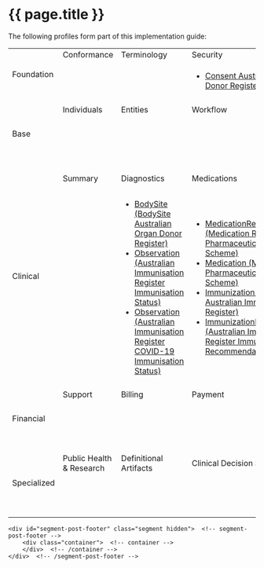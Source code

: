 # {{ page.title }}

<p>The following profiles form part of this implementation guide: </p>

<html>
  <div id="segment-content" class="segment">
  <div class="container">
  <div class="row">
  <div class="inner-wrapper">

<div class="col-12">
         <div style="border-right-style: none;" id="tabs">
          <div>
                <table width="100%">
                    <tr class="frm-group">
                        <td rowspan="2" class="frm-group rotate"><div>Foundation</div></td>
                        <td class="frm-category">Conformance</td>
                        <td class="frm-category">Terminology</td>
                        <td class="frm-category">Security</td>
                        <td class="frm-category">Documents</td>
                        <td class="frm-category">Other</td>
                    </tr> 
                    <tr class="frm-contents" height="80">
                        <td class="frm-null"/>
                        <td class="frm-null"/>
                        <td class="frm-set">
                            <ul>
                                <li><a href="StructureDefinition-consent-aodr.html">Consent Australian Organ Donor Register</a></li>
                           </ul>
                        </td>
                       <td class="frm-null"/>
                      <td class="frm-set">
                          <ul class="frm-set">
                              <li><a href="StructureDefinition-basic-disclaimer-1.html">Basic (Disclaimer)</a></li>
                          </ul>
                      </td>
                    </tr>
                    <tr class="frm-break">
                        <td colspan="6"/>
                   </tr>
                    <tr class="frm-group">
                        <td rowspan="2" class="frm-group rotate"><div>Base</div></td>
                        <td class="frm-category">Individuals</td>
                        <td class="frm-category">Entities</td>
                        <td class="frm-category">Workflow</td>
                        <td class="frm-category">Management</td>
                        <td class="frm-null"/>
                    </tr> 
                        <tr class="frm-contents">
                        <td class="frm-null"/>
                        <td class="frm-null"/>
                        <td class="frm-null"/>
                       <td class="frm-set">
                          <ul class="frm-set">
                              <li><a href="StructureDefinition-flag-air-1.html">Flag (Australian Immunisation Register Notice)</a></li>
                          </ul>
                      </td>
                        <td class="frm-null"/>
                    </tr> 
                    <tr class="frm-break"><td colspan="6"/></tr>
                    <tr class="frm-group">
                        <td rowspan="2" class="frm-group rotate"><div>Clinical</div></td>
                        <td class="frm-category">Summary</td>
                        <td class="frm-category">Diagnostics</td>
                        <td class="frm-category">Medications</td>
                        <td class="frm-category">Care Provision</td>
                        <td class="frm-category">Request &amp; Response</td>
                    </tr> 
                    <tr class="frm-contents">
                      <td class="frm-null"/>
                      <td class="frm-set">
                          <ul class="frm-set">
                              <li><a href="StructureDefinition-bodysite-aodr.html">BodySite (BodySite Australian Organ Donor Register)</a></li>
                              <li><a href="StructureDefinition-observation-airimmstatus-1.html">Observation (Australian Immunisation Register Immunisation Status)</a></li>
                              <li><a href="StructureDefinition-observation-aircovid19immstatus-1.html">Observation (Australian Immunisation Register COVID-19 Immunisation Status)</a></li>
                          </ul>
                      </td>
                      <td class="frm-set">
                        <ul class="frm-set">
                            <li><a href="StructureDefinition-medicationrequest-pbs.html">MedicationRequest (Medication Request Pharmaceutical Benefits Scheme)</a></li>
                            <li><a href="StructureDefinition-medication-pbs.html">Medication (Medication Pharmaceutical Benefits Scheme)</a></li>
                            <li><a href="StructureDefinition-immunization-air.html">Immunization (Immunization Australian Immunisation Register)</a></li>
                            <li><a href="StructureDefinition-immunizationrecommendation-air-1.html">ImmunizationRecommendation (Australian Immunisation Register Immunisation Recommendation)</a></li>
                         </ul>
                      </td>
                      <td class="frm-set">
                          <ul class="frm-set">
                            <li><a href="StructureDefinition-referralrequest-mbsdva.html">ReferralRequest (Referral Request Medicare Benefits Schedule Department of Veterans’ Affairs)</a></li>
                          </ul>
                      </td>
                      <td class="frm-null"/>
                    </tr> 
                    <tr class="frm-break"><td colspan="6"/></tr>
                    <tr class="frm-group">
                        <td rowspan="2" class="frm-group rotate"><div>Financial</div></td>
                        <td class="frm-category">Support</td>
                        <td class="frm-category">Billing</td>
                        <td class="frm-category">Payment</td>
                        <td class="frm-category">General</td>
                        <td class="frm-null"/>
                    </tr> 
                    <tr class="frm-contents" height="80">
                        <td class="frm-null"/>
                        <td class="frm-null"/>
                        <td class="frm-null"/>
                        <td class="frm-set">
                           <ul>
                              <li><a href="StructureDefinition-explanationofbenefit-medicare.html">ExplanationofBenefit (Explanation of Benefit Medicare)</a></li>
                            </ul>
                        </td>
                        <td class="frm-null"/>
                    </tr> 
                    <tr class="frm-break"><td colspan="6"/></tr>
                    <tr class="frm-group">
                        <td rowspan="2" class="frm-group rotate"><div>Specialized</div></td>
                        <td class="frm-category">Public Health &amp; Research</td>
                        <td class="frm-category">Definitional Artifacts</td>
                        <td class="frm-category">Clinical Decision Support</td>
                        <td class="frm-category">Quality Reporting</td>
                        <td class="frm-category">Testing</td>
                    </tr> 
                    <tr class="frm-contents" height="80">
                        <td class="frm-null"/>
                        <td class="frm-null"/>
                        <td class="frm-null"/>
                        <td class="frm-null"/>
                        <td class="frm-null"/>
                    </tr> 
                    <tr class="frm-break"><td colspan="6"/></tr>
                </table>
</div>

     
  </div>  <!-- /inner-wrapper -->
  </div>  <!-- /row -->
  </div>  <!-- /container -->
  </div>  <!-- /segment-content -->

	<div id="segment-post-footer" class="segment hidden">  <!-- segment-post-footer -->
		<div class="container">  <!-- container -->
		</div>  <!-- /container -->
	</div>  <!-- /segment-post-footer -->

 </div>
</div>
</html>